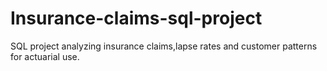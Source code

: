# Insurance-claims-sql-project
SQL project analyzing insurance claims,lapse rates and customer patterns for actuarial use.
